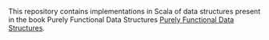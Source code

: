This repository contains implementations in Scala of data structures present in the book Purely Functional Data 
Structures [Purely Functional Data Structures](https://www.amazon.com.br/Purely-Functional-Structures-Chris-Okasaki/dp/0521663504).
